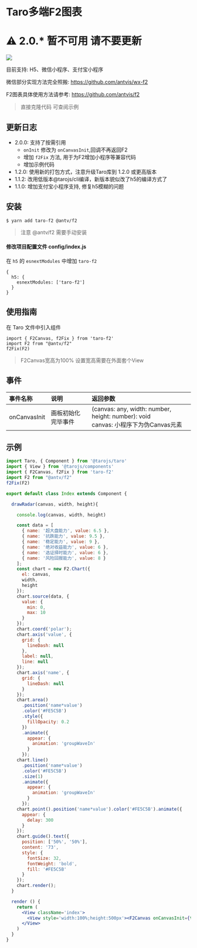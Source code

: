 # Taro多端F2图表

# ⚠️  2.0.* 暂不可用 请不要更新

[![](https://img.shields.io/npm/v/taro-f2.svg?style=flat-square)](https://www.npmjs.com/package/taro-f2)

目前支持: H5、微信小程序、支付宝小程序

微信部分实现方法完全照搬: https://github.com/antvis/wx-f2

F2图表具体使用方法请参考: https://github.com/antvis/f2

> 直接克隆代码 可查阅示例

##  更新日志
* 2.0.0: 支持了按需引用
  - `onInit` 修改为 `onCanvasInit`,回调不再返回F2
  - 增加 `f2Fix` 方法, 用于为F2增加小程序等兼容代码
  - 增加示例代码
* 1.2.0: 使用新的打包方式，注意升级Taro库到 1.2.0 或更高版本
* 1.1.2: 改用低版本@tarojs/cli编译，新版本貌似改了h5的编译方式了
* 1.1.0: 增加支付宝小程序支持, 修复h5模糊的问题
 


## 安装

```
$ yarn add taro-f2 @antv/f2
```
> 注意 @antv/f2 需要手动安装

#### 修改项目配置文件 config/index.js
在 `h5` 的 `esnextModules` 中增加 `taro-f2`
```
{
  h5: {
    esnextModules: ['taro-f2']
  }
}
```


## 使用指南

在 Taro 文件中引入组件
```
import { F2Canvas, f2Fix } from 'taro-f2'
import F2 from "@antv/f2"
f2Fix(F2)
```

> F2Canvas宽高为100% 设置宽高需要在外面套个View

## 事件

| 事件名称 | 说明 | 返回参数 |
|:---|:---|:---|
| onCanvasInit | 画板初始化完毕事件 | (canvas: any, width: number, height: number): void <br> canvas: 小程序下为伪Canvas元素 |


## 示例

```jsx harmony
import Taro, { Component } from '@tarojs/taro'
import { View } from '@tarojs/components'
import { F2Canvas, f2Fix } from 'taro-f2'
import F2 from "@antv/f2"
f2Fix(F2)

export default class Index extends Component {

  drawRadar(canvas, width, height){

    console.log(canvas, width, height)

    const data = [
      { name: '超大盘能力', value: 6.5 },
      { name: '抗跌能力', value: 9.5 },
      { name: '稳定能力', value: 9 },
      { name: '绝对收益能力', value: 6 },
      { name: '选证择时能力', value: 6 },
      { name: '风险回报能力', value: 8 }
    ];
    const chart = new F2.Chart({
      el: canvas,
      width,
      height
    });
    chart.source(data, {
      value: {
        min: 0,
        max: 10
      }
    });
    chart.coord('polar');
    chart.axis('value', {
      grid: {
        lineDash: null
      },
      label: null,
      line: null
    });
    chart.axis('name', {
      grid: {
        lineDash: null
      }
    });
    chart.area()
      .position('name*value')
      .color('#FE5C5B')
      .style({
        fillOpacity: 0.2
      })
      .animate({
        appear: {
          animation: 'groupWaveIn'
        }
      });
    chart.line()
      .position('name*value')
      .color('#FE5C5B')
      .size(1)
      .animate({
        appear: {
          animation: 'groupWaveIn'
        }
      });
    chart.point().position('name*value').color('#FE5C5B').animate({
      appear: {
        delay: 300
      }
    });
    chart.guide().text({
      position: ['50%', '50%'],
      content: '73',
      style: {
        fontSize: 32,
        fontWeight: 'bold',
        fill: '#FE5C5B'
      }
    });
    chart.render();
  }

  render () {
    return (
      <View className='index'>
        <View style='width:100%;height:500px'><F2Canvas onCanvasInit={this.drawRadar.bind(this)}></F2Canvas></View>
      </View>
    )
  }
}
```



